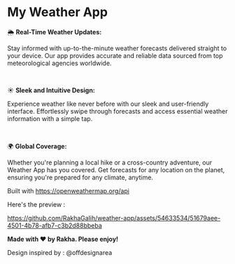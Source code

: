 # My Weather App
🌦️ <b>Real-Time Weather Updates:</b>

Stay informed with up-to-the-minute weather forecasts delivered straight to your device. Our app provides accurate and reliable data sourced from top meteorological agencies worldwide.

<br>

☀️ <b>Sleek and Intuitive Design:</b>

Experience weather like never before with our sleek and user-friendly interface. Effortlessly swipe through forecasts and access essential weather information with a simple tap.

<br>

🌍 <b>Global Coverage:</b>

Whether you're planning a local hike or a cross-country adventure, our Weather App has you covered. Get forecasts for any location on the planet, ensuring you're prepared for any climate, anytime.

Built with https://openweathermap.org/api

Here's the preview :

https://github.com/RakhaGalih/weather-app/assets/54633534/51679aee-4501-4b78-afb7-c3b2d88bbeba

<b> Made with ❤️ by Rakha. Please enjoy! </b>

Design inspired by : @offdesignarea

